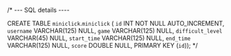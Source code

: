 /* --- SQL details ----

CREATE TABLE `miniclick`.`miniclick` (
  `id` INT NOT NULL AUTO_INCREMENT,
  `username` VARCHAR(125) NULL,
  `game` VARCHAR(125) NULL,
  `difficult_level` VARCHAR(45) NULL,
  `start_time` VARCHAR(125) NULL,
  `end_time` VARCHAR(125) NULL,
  `score` DOUBLE NULL,
  PRIMARY KEY (`id`));
*/